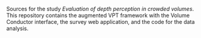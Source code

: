 Sources for the study *Evaluation of depth perception in crowded volumes*. This repository contains the augmented VPT framework with the Volume Conductor interface, the survey web application, and the code for the data analysis.
